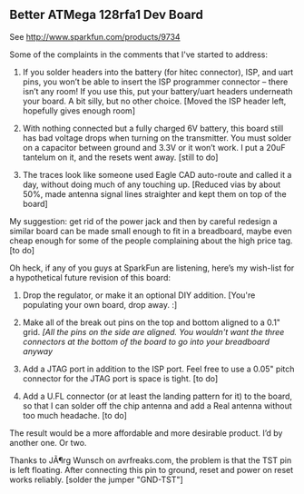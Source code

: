 ##  Better ATMega 128rfa1 Dev Board

See http://www.sparkfun.com/products/9734


Some of the complaints in the comments that I've started to address:

1) If you solder headers into the battery (for hitec connector), ISP, and uart pins, you won’t be able to insert the ISP programmer connector – there isn’t any room! If you use this, put your battery/uart headers underneath your board. A bit silly, but no other choice.
[Moved the ISP header left, hopefully gives enough room]

2) With nothing connected but a fully charged 6V battery, this board still has bad voltage drops when turning on the transmitter. You must solder on a capacitor between ground and 3.3V or it won’t work. I put a 20uF tantelum on it, and the resets went away.
[still to do]

4) The traces look like someone used Eagle CAD auto-route and called it a day, without doing much of any touching up.
[Reduced vias by about 50%, made antenna signal lines straighter and kept them on top of the board]

My suggestion: get rid of the power jack and then by careful redesign a similar board can be made small enough to fit in a breadboard, maybe even cheap enough for some of the people complaining about the high price tag.
[to do]

Oh heck, if any of you guys at SparkFun are listening, here’s my wish-list for a hypothetical future revision of this board:
1) Drop the regulator, or make it an optional DIY addition.
[You're populating your own board, drop away.  :]

2) Make all of the break out pins on the top and bottom aligned to a 0.1" grid.
*[All the pins on the side are aligned.  You wouldn't want the three connectors at the bottom of the board to go into your breadboard anyway*

3) Add a JTAG port in addition to the ISP port. Feel free to use a 0.05" pitch connector for the JTAG port is space is tight.
[to do]

4) Add a U.FL connector (or at least the landing pattern for it) to the board, so that I can solder off the chip antenna and add a Real antenna without too much headache.
[to do]

The result would be a more affordable and more desirable product. I’d by another one. Or two.

Thanks to JÃ¶rg Wunsch on avrfreaks.com, the problem is that the TST
pin is left floating. After connecting this pin to ground, reset and
power on reset works reliably.
[solder the jumper "GND-TST"]
